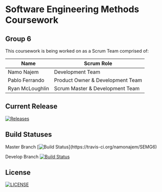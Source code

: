 
# **Software Engineering Methods Coursework**

## Group 6

This coursework is being worked on as a Scrum Team comprised of:

Name | Scrum Role
------------ | -------------
Namo Najem | Development Team
Pablo Ferrando | Product Owner & Development Team
Ryan McLoughlin | Scrum Master & Development Team

## Current Release
[![Releases](https://img.shields.io/github/release/namonajem/SEMG6/all.svg?style=flat)](https://github.com/namonajem/SEMG6/releases)

## Build Statuses

Master Branch    [![Build Status](https://travis-ci.org/namonajem/SEMG6.svg?)](https://travis-ci.org/namonajem/SEMG6)

Develop Branch    [![Build Status](https://travis-ci.org/namonajem/SEMG6.svg?branch=develop)](https://travis-ci.org/namonajem/SEMG6)


## License
[![LICENSE](https://img.shields.io/github/license/namonajem/SEMG6.svg?style=flat)](https://github.com/namonajem/SEMG6/LICENSE)